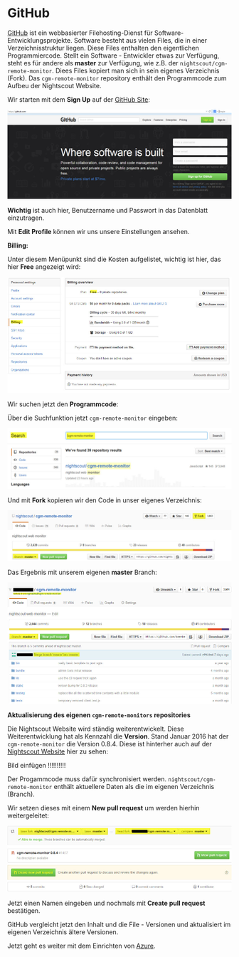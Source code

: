 # GitHub

[GitHub](https://de.wikipedia.org/wiki/GitHub) ist ein webbasierter Filehosting-Dienst für Software-Entwicklungsprojekte. Software besteht aus vielen Files, die in einer Verzeichnisstruktur liegen. Diese Files enthalten den eigentlichen Programmiercode. 
Stellt ein Software - Entwickler etwas zur Verfügung, steht es für andere als **master**
zur Verfügung, wie z.B. der `nightscout/cgm-remote-monitor`. Diees Files kopiert man sich in sein eigenes Verzeichnis (Fork). Das `cgm-remote-monitor` repository enthält den Programmcode zum Aufbeu der Nightscout Website.

Wir starten mit dem **Sign Up** auf der [GitHub Site](https://github.com/):

![github sign up](../images/github/github_sign_up.jpg)

**Wichtig** ist auch hier, Benutzername und Passwort in das Datenblatt einzutragen.

Mit **Edit Profile** können wir uns unsere Einstellungen ansehen. 

**Billing:**

 Unter diesem Menüpunkt sind die Kosten aufgelistet, wichtig ist hier, das hier **Free** angezeigt wird:
 
 ![github_billing](../images/github/github_billing.jpg)
 
 Wir suchen jetzt den **Programmcode**:
 
  Über die Suchfunktion jetzt `cgm-remote-monitor` eingeben:
 
 ![github_search](../images/github/github_search.jpg)
 
 Und mit **Fork** kopieren wir den Code in unser eigenes Verzeichnis:
 
 ![github_branch_master](../images/github/github_branch_master.jpg)
 
 Das Ergebnis mit unserem eigenen **master** Branch:
 
 ![github_fork](../images/github/github_fork.jpg)
 
 
 
 
 
 **Aktualisierung des eigenen `cgm-remote-monitors` repositories**
 
 Die Nightscout Website wird ständig weiterentwickelt. Diese Weiterentwicklung hat als Kennzahl die **Version**. Stand Januar 2016 hat der `cgm-remote-monitor` die Version 0.8.4.
 Diese ist hinterher auch auf der [Nightscout Website](https://ladyviktoria.gitbooks.io/nightscout_handbuch/content/nightscout/haupt_seite.html) hier zu sehen:
 
 Bild einfügen !!!!!!!!!!
 
 Der Progammcode muss dafür synchronisiert werden. `nightscout/cgm-remote-monitor` enthält aktuellere Daten als die im eigenen Verzeichnis (Branch). 
 
Wir setzen dieses mit einem **New pull request** um werden hierhin weitergeleitet:

![github_cr_pull_request](../images/github/github_cr_pull_request.jpg)

 Jetzt einen Namen eingeben und nochmals mit **Create pull request** bestätigen.
 
 GitHub vergleicht jetzt den Inhalt und die File - Versionen und aktualisiert im eigenen
 Verzeichnis ältere Versionen.
 
 
 
 
 Jetzt geht es weiter mit dem Einrichten von [Azure](https://ladyviktoria.gitbooks.io/nightscout_handbuch/content/nightscout/azure.html).
 
 
 






